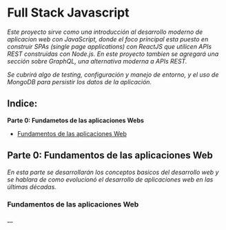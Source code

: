 # Full Stack Javascript

_Este proyecto sirve como una introducción al desarrollo moderno de aplicacion web con JavaScript, donde el foco principal esta puesto en construir SPAs (single page applications) con ReactJS que utilicen APIs REST construidas con Node.js. En este proyecto tambien se agregará una sección sobre GraphQL, una alternativa moderna a APIs REST._

_Se cubrirá algo de testing, configuración y manejo de entorno, y el uso de MongoDB para persistir los datos de la aplicación._


## Indice:

**Parte 0: Fundametos de las aplicaciones Webs**
* [Fundamentos de las aplicaciones Web](#fundamentos-apps-web)


## Parte 0: Fundamentos de las aplicaciones Web

_En esta parte se desarrollarán los conceptos basicos del desarrollo web y se hablara de como evolucionó el desarrollo de aplicaciones web en las últimas décadas._

### Fundamentos de las aplicaciones Web<a name="#fundamentos-apps-web"></a>

__